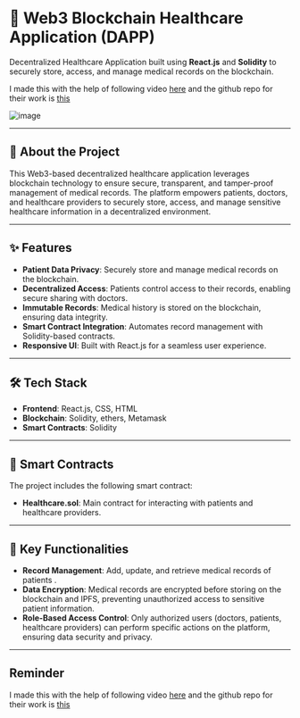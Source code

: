# 🏥 Web3 Blockchain Healthcare Application (DAPP)

Decentralized Healthcare Application built using **React.js** and **Solidity** to securely store, access, and manage medical records on the blockchain. 

I made this with the help of following video [here](https://www.youtube.com/watch?v=DDl0I3Uita0) and the github repo for their work is [this](https://github.com/syedmuhamaddanish/Blockchain-Healthcare)

![image](https://i.ibb.co/BfhRtF2/image.png)


---

## 📖 About the Project

This Web3-based decentralized healthcare application leverages blockchain technology to ensure secure, transparent, and tamper-proof management of medical records. The platform empowers patients, doctors, and healthcare providers to securely store, access, and manage sensitive healthcare information in a decentralized environment.

---

## ✨ Features

- **Patient Data Privacy**: Securely store and manage medical records on the blockchain.
- **Decentralized Access**: Patients control access to their records, enabling secure sharing with doctors.
- **Immutable Records**: Medical history is stored on the blockchain, ensuring data integrity.
- **Smart Contract Integration**: Automates record management with Solidity-based contracts.
- **Responsive UI**: Built with React.js for a seamless user experience.

---

## 🛠️ Tech Stack

- **Frontend**: React.js, CSS, HTML
- **Blockchain**: Solidity, ethers, Metamask
- **Smart Contracts**: Solidity

---

## 📜 Smart Contracts

The project includes the following smart contract:

- **Healthcare.sol**: Main contract for interacting with patients and healthcare providers.

---

## 🔑 Key Functionalities

- **Record Management**: Add, update, and retrieve medical records of patients .
- **Data Encryption**: Medical records are encrypted before storing on the blockchain and IPFS, preventing unauthorized access to sensitive patient information.
- **Role-Based Access Control**: Only authorized users (doctors, patients, healthcare providers) can perform specific actions on the platform, ensuring data security and privacy.
---

## Reminder


I made this with the help of following video [here](https://www.youtube.com/watch?v=DDl0I3Uita0) and the github repo for their work is [this](https://github.com/syedmuhamaddanish/Blockchain-Healthcare)

